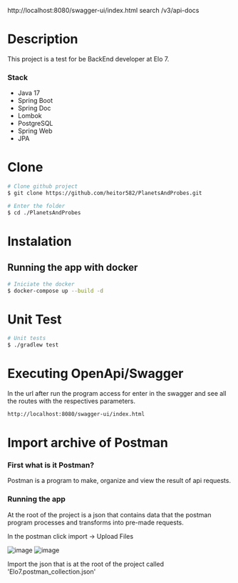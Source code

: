 http://localhost:8080/swagger-ui/index.html
search /v3/api-docs 

# Description
This project is a test for be BackEnd developer at Elo 7.

### Stack
- Java 17
- Spring Boot
- Spring Doc
- Lombok
- PostgreSQL
- Spring Web
- JPA

# Clone

```bash
# Clone github project
$ git clone https://github.com/heitor582/PlanetsAndProbes.git

# Enter the folder
$ cd ./PlanetsAndProbes
```
# Instalation
## Running the app with docker
```bash
# Iniciate the docker
$ docker-compose up --build -d
```
# Unit Test

```bash
# Unit tests
$ ./gradlew test
```
# Executing OpenApi/Swagger
In the url after run the program access for enter in the swagger and see all the routes with the respectives parameters.
 ```bash
 http://localhost:8080/swagger-ui/index.html
```
# Import archive of Postman
### First what is it Postman?
Postman is a program to make, organize and view the result of api requests.
### Running the app
At the root of the project is a json that contains data that the postman program processes and transforms into pre-made requests.

In the postman click import -> Upload Files

![image](https://user-images.githubusercontent.com/58075535/124396541-92e1f900-dce0-11eb-9a0f-68eed8e69eb7.png)
![image](https://user-images.githubusercontent.com/58075535/124396554-9bd2ca80-dce0-11eb-9ceb-69372af6613f.png)


Import the json that is at the root of the project called 'Elo7.postman_collection.json'